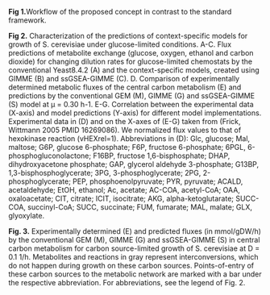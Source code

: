<b>Fig 1.</b>Workflow of the proposed concept in contrast to the standard framework.

<b>Fig 2.</b> Characterization of the predictions of context-specific models for growth of S. cerevisiae under glucose-limited conditions.
A-C. Flux predictions of metabolite exchange (glucose, oxygen, ethanol and carbon dioxide) for changing dilution rates for glucose-limited chemostats by the conventional Yeast8.4.2 (A) and the context-specific models, created using GIMME (B) and ssGSEA-GIMME (C). 
D. Comparison of experimentally determined metabolic fluxes of the central carbon metabolism (E) and predictions by the conventional GEM (M), GIMME (G) and ssGSEA-GIMME (S) model at μ = 0.30 h-1.
E-G. Correlation between the experimental data (X-axis) and model predictions (Y-axis) for different model implementations. Experimental data in (D) and on the X-axes of (E-G) taken from (Frick, Wittmann 2005 PMID 16269086). We normalized flux values to that of hexokinase reaction (vHEXrel=1). 
Abbreviations in (D): Glc, glucose; Mal, maltose; G6P, glucose 6-phosphate; F6P, fructose 6-phosphate; 6PGL, 6-phosphogluconolactone; F16BP, fructose 1,6-bisphosphate; DHAP, dihydroxyacetone phosphate; GAP, glycerol aldehyde 3-phosphate; G13BP, 1,3-bisphosphoglycerate; 3PG, 3-phosphoglycerate; 2PG, 2-phosphoglycerate; PEP, phosphoenolpyruvate; PYR, pyruvate; ACALD, acetaldehyde; EtOH, ethanol; Ac, acetate; AC-COA, acetyl-CoA; OAA, oxaloacetate; CIT, citrate; ICIT, isocitrate; AKG, alpha-ketoglutarate; SUCC-COA, succinyl-CoA; SUCC, succinate; FUM, fumarate; MAL, malate; GLX, glyoxylate.

<b>Fig. 3.</b> Experimentally determined (E) and predicted fluxes (in mmol/gDW/h) by the conventional GEM (M), GIMME (G) and ssGSEA-GIMME (S) in central carbon metabolism for carbon source-limited growth of S. cerevisiae at D = 0.1 1/h. Metabolites and reactions in gray represent interconversions, which do not happen during growth on these carbon sources. Points-of-entry of these carbon sources to the metabolic network are marked with a bar under the respective abbreviation. For abbreviations, see the legend of Fig. 2.
